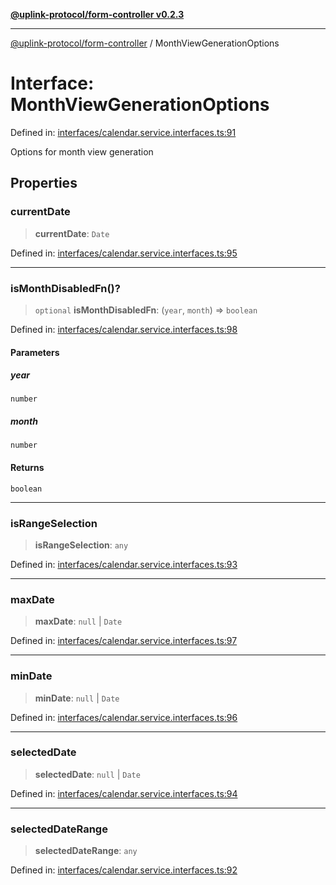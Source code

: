 [**@uplink-protocol/form-controller v0.2.3**](../README.md)

***

[@uplink-protocol/form-controller](../globals.md) / MonthViewGenerationOptions

# Interface: MonthViewGenerationOptions

Defined in: [interfaces/calendar.service.interfaces.ts:91](https://github.com/jmkcoder/uplink-protocol-calendar/blob/dfbd1d9163b3335ef17060f21cb7756b2a9c621d/src/interfaces/calendar.service.interfaces.ts#L91)

Options for month view generation

## Properties

### currentDate

> **currentDate**: `Date`

Defined in: [interfaces/calendar.service.interfaces.ts:95](https://github.com/jmkcoder/uplink-protocol-calendar/blob/dfbd1d9163b3335ef17060f21cb7756b2a9c621d/src/interfaces/calendar.service.interfaces.ts#L95)

***

### isMonthDisabledFn()?

> `optional` **isMonthDisabledFn**: (`year`, `month`) => `boolean`

Defined in: [interfaces/calendar.service.interfaces.ts:98](https://github.com/jmkcoder/uplink-protocol-calendar/blob/dfbd1d9163b3335ef17060f21cb7756b2a9c621d/src/interfaces/calendar.service.interfaces.ts#L98)

#### Parameters

##### year

`number`

##### month

`number`

#### Returns

`boolean`

***

### isRangeSelection

> **isRangeSelection**: `any`

Defined in: [interfaces/calendar.service.interfaces.ts:93](https://github.com/jmkcoder/uplink-protocol-calendar/blob/dfbd1d9163b3335ef17060f21cb7756b2a9c621d/src/interfaces/calendar.service.interfaces.ts#L93)

***

### maxDate

> **maxDate**: `null` \| `Date`

Defined in: [interfaces/calendar.service.interfaces.ts:97](https://github.com/jmkcoder/uplink-protocol-calendar/blob/dfbd1d9163b3335ef17060f21cb7756b2a9c621d/src/interfaces/calendar.service.interfaces.ts#L97)

***

### minDate

> **minDate**: `null` \| `Date`

Defined in: [interfaces/calendar.service.interfaces.ts:96](https://github.com/jmkcoder/uplink-protocol-calendar/blob/dfbd1d9163b3335ef17060f21cb7756b2a9c621d/src/interfaces/calendar.service.interfaces.ts#L96)

***

### selectedDate

> **selectedDate**: `null` \| `Date`

Defined in: [interfaces/calendar.service.interfaces.ts:94](https://github.com/jmkcoder/uplink-protocol-calendar/blob/dfbd1d9163b3335ef17060f21cb7756b2a9c621d/src/interfaces/calendar.service.interfaces.ts#L94)

***

### selectedDateRange

> **selectedDateRange**: `any`

Defined in: [interfaces/calendar.service.interfaces.ts:92](https://github.com/jmkcoder/uplink-protocol-calendar/blob/dfbd1d9163b3335ef17060f21cb7756b2a9c621d/src/interfaces/calendar.service.interfaces.ts#L92)
